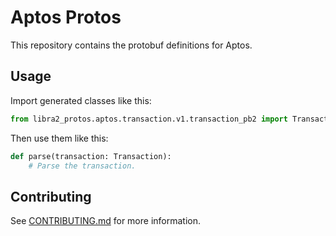 # Aptos Protos

This repository contains the protobuf definitions for Aptos.

## Usage
Import generated classes like this:
```python
from libra2_protos.aptos.transaction.v1.transaction_pb2 import Transaction
```

Then use them like this:
```python
def parse(transaction: Transaction):
    # Parse the transaction.
```

## Contributing
See [CONTRIBUTING.md](CONTRIBUTING.md) for more information.
